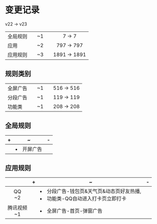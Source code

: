 # 变更记录

v22 -> v23

||||||
|-|:-:|:-:|:-:|:-:|
|全局规则||~1||7 -> 7|
|应用||~2||797 -> 797|
|应用规则||~3||1891 -> 1891|

## 规则类别

||||||
|-|:-:|:-:|:-:|:-:|
|全屏广告||~1||516 -> 516|
|分段广告||~1||119 -> 119|
|功能类||~1||208 -> 208|

## 全局规则

|+|~|-|
|-|-|-|
||<li>开屏广告||

## 应用规则

||+|~|-|
|:-:|-|-|-|
|QQ<br>~2||<li>分段广告-钱包页&天气页&动态页好友热播,<li>功能类-QQ自动进入打卡页立即打卡||
|腾讯视频<br>~1||<li>全屏广告-首页-弹窗广告||
